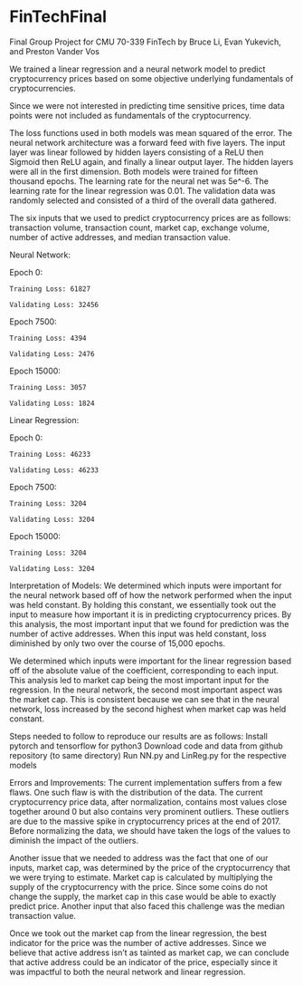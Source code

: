 # FinTechFinal
Final Group Project for CMU 70-339 FinTech by Bruce Li, Evan Yukevich, and Preston Vander Vos

We trained a linear regression and a neural network model to predict cryptocurrency prices based on some objective underlying fundamentals of cryptocurrencies.

Since we were not interested in predicting time sensitive prices, time data points were not included as fundamentals of the cryptocurrency.

The loss functions used in both models was mean squared of the error. The neural network architecture was a forward feed with five layers. The input layer was linear followed by hidden layers consisting of a ReLU then Sigmoid then ReLU again, and finally a linear output layer. The hidden layers were all in the first dimension. Both models were trained for fifteen thousand epochs. The learning rate for the neural net was 5e^-6. The learning rate for the linear regression was 0.01. The validation data was randomly selected and consisted of a third of the overall data gathered. 

The six inputs that we used to predict cryptocurrency prices are as follows: transaction volume, transaction count, market cap, exchange volume, number of active addresses, and median transaction value. 

Neural Network:
  
  Epoch 0:
    
    Training Loss: 61827
    
    Validating Loss: 32456
  
  Epoch 7500:
    
    Training Loss: 4394
    
    Validating Loss: 2476
  
  Epoch 15000:
    
    Training Loss: 3057
    
    Validating Loss: 1824


Linear Regression:
  
  Epoch 0:
    
    Training Loss: 46233
    
    Validating Loss: 46233
  
  Epoch 7500:
    
    Training Loss: 3204
    
    Validating Loss: 3204
  
  Epoch 15000:
    
    Training Loss: 3204
    
    Validating Loss: 3204

Interpretation of Models:
We determined which inputs were important for the neural network based off of how the network performed when the input was held constant. By holding this constant, we essentially took out the input to measure how important it is in predicting cryptocurrency prices. By this analysis, the most important input that we found for prediction was the number of active addresses. When this input was held constant, loss diminished by only two over the course of 15,000 epochs. 

We determined which inputs were important for the linear regression based off of the absolute value of the coefficient, corresponding to each input. This analysis led to market cap being the most important input for the regression. In the neural network, the second most important aspect was the market cap. This is consistent because we can see that in the neural network, loss increased by the second highest when market cap was held constant. 

Steps needed to follow to reproduce our results are as follows: 
Install pytorch and tensorflow for python3
Download code and data from github repository (to same directory)
Run NN.py and LinReg.py for the respective models 


Errors and Improvements:
The current implementation suffers from a few flaws. One such flaw is with the distribution of the data. The current cryptocurrency price data, after normalization, contains most values close together around 0 but also contains very prominent outliers. These outliers are due to the massive spike in cryptocurrency prices at the end of 2017. Before normalizing the data, we should have taken the logs of the values to diminish the impact of the outliers. 

Another issue that we needed to address was the fact that one of our inputs, market cap, was determined by the price of the cryptocurrency that we were trying to estimate. Market cap is calculated by multiplying the supply of the cryptocurrency with the price. Since some coins do not change the supply, the market cap in this case would be able to exactly predict price. Another input that also faced this challenge was the median transaction value. 

Once we took out the market cap from the linear regression, the best indicator for the price was the number of active addresses. Since we believe that active address isn’t as tainted as market cap, we can conclude that active address could be an indicator of the price, especially since it was impactful to both the neural network and linear regression.
